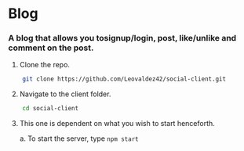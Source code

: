 # Blog

### A blog that allows you tosignup/login, post, like/unlike and comment on the post.
1. Clone the repo.
```bash
    git clone https://github.com/Leovaldez42/social-client.git
```

2. Navigate to the client folder. 
```bash
    cd social-client
```

3. This one is dependent on what you wish to start henceforth.
    
    a. To start the server, type `npm start`
